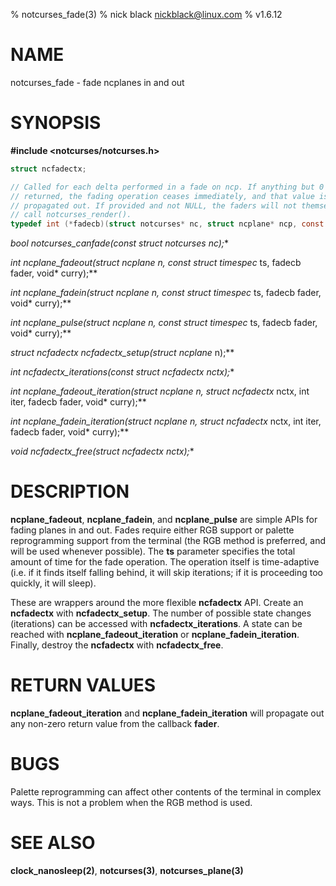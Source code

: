 % notcurses_fade(3)
% nick black <nickblack@linux.com>
% v1.6.12

# NAME

notcurses_fade - fade ncplanes in and out

# SYNOPSIS

**#include <notcurses/notcurses.h>**

```c
struct ncfadectx;

// Called for each delta performed in a fade on ncp. If anything but 0 is
// returned, the fading operation ceases immediately, and that value is
// propagated out. If provided and not NULL, the faders will not themselves
// call notcurses_render().
typedef int (*fadecb)(struct notcurses* nc, struct ncplane* ncp, const struct timespec*, void* curry);
```

**bool notcurses_canfade(const struct notcurses* nc);**

**int ncplane_fadeout(struct ncplane* n, const struct timespec* ts, fadecb fader, void* curry);**

**int ncplane_fadein(struct ncplane* n, const struct timespec* ts, fadecb fader, void* curry);**

**int ncplane_pulse(struct ncplane* n, const struct timespec* ts, fadecb fader, void* curry);**

**struct ncfadectx* ncfadectx_setup(struct ncplane* n);**

**int ncfadectx_iterations(const struct ncfadectx* nctx);**

**int ncplane_fadeout_iteration(struct ncplane* n, struct ncfadectx* nctx, int iter, fadecb fader, void* curry);**

**int ncplane_fadein_iteration(struct ncplane* n, struct ncfadectx* nctx, int iter, fadecb fader, void* curry);**

**void ncfadectx_free(struct ncfadectx* nctx);**

# DESCRIPTION

**ncplane_fadeout**, **ncplane_fadein**, and **ncplane_pulse** are simple
APIs for fading planes in and out. Fades require either RGB support or
palette reprogramming support from the terminal (the RGB method is
preferred, and will be used whenever possible). The **ts** parameter
specifies the total amount of time for the fade operation. The operation
itself is time-adaptive (i.e. if it finds itself falling behind, it will
skip iterations; if it is proceeding too quickly, it will sleep).

These are wrappers around the more flexible **ncfadectx** API. Create an
**ncfadectx** with **ncfadectx_setup**. The number of possible state changes
(iterations) can be accessed with **ncfadectx_iterations**. A state can be
reached with **ncplane_fadeout_iteration** or **ncplane_fadein_iteration**.
Finally, destroy the **ncfadectx** with **ncfadectx_free**.

# RETURN VALUES

**ncplane_fadeout_iteration** and **ncplane_fadein_iteration** will propagate
out any non-zero return value from the callback **fader**.

# BUGS

Palette reprogramming can affect other contents of the terminal in complex
ways. This is not a problem when the RGB method is used.

# SEE ALSO

**clock_nanosleep(2)**,
**notcurses(3)**,
**notcurses_plane(3)**
